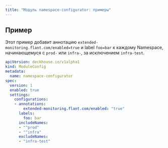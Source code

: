 ```yaml
---
title: "Модуль namespace-configurator: примеры"
---
```


## Пример

Этот пример добавит аннотацию `extended-monitoring.flant.com/enabled=true` и label `foo=bar` к каждому Namespace, начинающемуся с `prod-` или `infra-`, за исключением `infra-test`.

```yaml
apiVersion: deckhouse.io/v1alpha1
kind: ModuleConfig
metadata:
  name: namespace-configurator
spec:
  version: 1
  enabled: true
  settings:
    configurations:
    - annotations:
        extended-monitoring.flant.com/enabled: "true"
      labels:
        foo: bar
      includeNames:
      - "^prod"
      - "^infra"
      excludeNames:
      - "infra-test"
```
